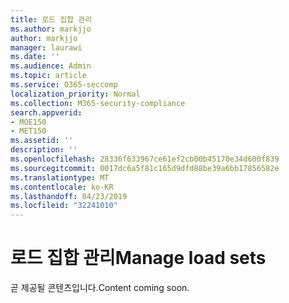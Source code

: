 ```yaml
---
title: 로드 집합 관리
ms.author: markjjo
author: markjjo
manager: laurawi
ms.date: ''
ms.audience: Admin
ms.topic: article
ms.service: O365-seccomp
localization_priority: Normal
ms.collection: M365-security-compliance
search.appverid:
- MOE150
- MET150
ms.assetid: ''
description: ''
ms.openlocfilehash: 28336f633967ce61ef2cb00b45170e34d600f839
ms.sourcegitcommit: 0017dc6a5f81c165d9dfd88be39a6bb17856582e
ms.translationtype: MT
ms.contentlocale: ko-KR
ms.lasthandoff: 04/23/2019
ms.locfileid: "32241010"
---
```

# <a name="manage-load-sets"></a><span data-ttu-id="e6da5-102">로드 집합 관리</span><span class="sxs-lookup"><span data-stu-id="e6da5-102">Manage load sets</span></span>

<span data-ttu-id="e6da5-103">곧 제공될 콘텐츠입니다.</span><span class="sxs-lookup"><span data-stu-id="e6da5-103">Content coming soon.</span></span>